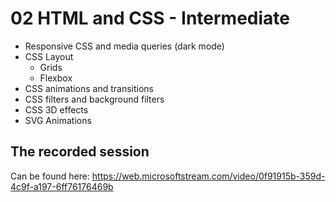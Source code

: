 # 02 HTML and CSS - Intermediate

- Responsive CSS and media queries (dark mode)
- CSS Layout
  - Grids
  - Flexbox
- CSS animations and transitions
- CSS filters and background filters
- CSS 3D effects
- SVG Animations

## The recorded session
Can be found here: https://web.microsoftstream.com/video/0f91915b-359d-4c9f-a197-6ff76176469b
